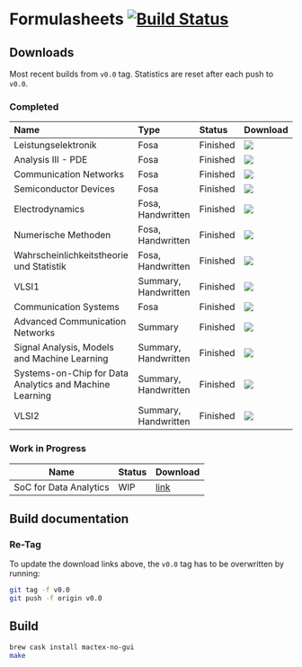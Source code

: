 # Formulasheets [![Build Status](https://travis-ci.org/noah95/formulasheets.svg?branch=master)](https://travis-ci.org/noah95/formulasheets)

## Downloads
Most recent builds from `v0.0` tag. Statistics are reset after each push to `v0.0`.

### Completed

| Name                                                    | Type                 | Status   | Download                    |
|:--------------------------------------------------------|:---------------------|:---------|:----------------------------|
| Leistungselektronik                                     | Fosa                 | Finished | [![][le-badge]][le]         |
| Analysis III - PDE                                      | Fosa                 | Finished | [![][an3-badge]][an3]       |
| Communication Networks                                  | Fosa                 | Finished | [![][comnet-badge]][comnet] |
| Semiconductor Devices                                   | Fosa                 | Finished | [![][semi-badge]][semi]     |
| Electrodynamics                                         | Fosa, Handwritten    | Finished | [![][em-badge]][em]         |
| Numerische Methoden                                     | Fosa, Handwritten    | Finished | [![][num-badge]][num]       |
| Wahrscheinlichkeitstheorie und Statistik                | Fosa, Handwritten    | Finished | [![][wus-badge]][wus]       |
| VLSI1                                                   | Summary, Handwritten | Finished | [![][vlsi1-badge]][vlsi1]   |
| Communication Systems                                   | Fosa                 | Finished | [![][comsys-badge]][comsys] |
| Advanced Communication Networks                         | Summary              | Finished | [![][advnet-badge]][advnet] |
| Signal Analysis, Models and Machine Learning            | Summary, Handwritten | Finished | [![][sml-badge]][sml]       |
| Systems-on-Chip for Data Analytics and Machine Learning | Summary, Handwritten | Finished | [![][soc-badge]][soc]       |
| VLSI2                                                   | Summary, Handwritten | Finished | [![][vlsi2-badge]][vlsi2]   |

[le]: https://github.com/noah95/formulasheets/releases/download/v1.0/leistungselektronik.pdf
[le-badge]: https://img.shields.io/github/downloads/noah95/formulasheets/v1.0/leistungselektronik.pdf.svg
[an3]: https://github.com/noah95/formulasheets/releases/download/v1.0/analysis3pde.pdf
[an3-badge]: https://img.shields.io/github/downloads/noah95/formulasheets/v1.0/analysis3pde.pdf.svg
[comnet]: https://github.com/noah95/formulasheets/releases/download/v2.0.1/ComNet_summary.pdf
[comnet-badge]: https://img.shields.io/github/downloads/noah95/formulasheets/v2.0.1/ComNet_summary.pdf.svg

[semi]: https://github.com/noah95/formulasheets/releases/download/v2.1.1/semiconductordevices.pdf
[semi-badge]: https://img.shields.io/github/downloads/noah95/formulasheets/v2.1.1/semiconductordevices.pdf.svg

[em]: https://github.com/noah95/formulasheets/releases/download/v2.1.2/em_fosa_huetter.pdf
[em-badge]: https://img.shields.io/github/downloads/noah95/formulasheets/v2.1.2/em_fosa_huetter.pdf.svg

[num]: https://github.com/noah95/formulasheets/releases/download/v2.1.2/num_fosa_huetter.pdf
[num-badge]: https://img.shields.io/github/downloads/noah95/formulasheets/v2.1.2/num_fosa_huetter.pdf.svg

[wus]: https://github.com/noah95/formulasheets/releases/download/v2.1.2/wus_fosa_huetter.pdf
[wus-badge]: https://img.shields.io/github/downloads/noah95/formulasheets/v2.1.2/wus_fosa_huetter.pdf.svg

[vlsi1]: https://github.com/noah95/formulasheets/releases/download/v3.0.0/vlsi1_fosa_huetter.pdf
[vlsi1-badge]: https://img.shields.io/github/downloads/noah95/formulasheets/v3.0.0/vlsi1_fosa_huetter.pdf.svg

[comsys]: https://github.com/noah95/formulasheets/releases/download/v3.0.0/comsys_fosa_huetter.pdf
[comsys-badge]: https://img.shields.io/github/downloads/noah95/formulasheets/v3.0.0/comsys_fosa_huetter.pdf.svg

[advnet]: https://github.com/noah95/formulasheets/releases/download/v3.1.0/advnet_fosa_huetter.pdf
[advnet-badge]: https://img.shields.io/github/downloads/noah95/formulasheets/v3.1.0/advnet_fosa_huetter.pdf.svg

[sml]: https://github.com/noah95/formulasheets/releases/download/v3.1.1/sml_summary_huetter.pdf
[sml-badge]: https://img.shields.io/github/downloads/noah95/formulasheets/v3.1.1/sml_summary_huetter.pdf.svg

[soc]: https://github.com/noah95/formulasheets/releases/download/v4.0.0/soc_summary_huetter.pdf
[soc-badge]: https://img.shields.io/github/downloads/noah95/formulasheets/v4.0.0/soc_summary_huetter.pdf.svg

[vlsi2]: https://github.com/noah95/formulasheets/releases/download/v4.0.0/vlsi2_summary_huetter.pdf
[vlsi2-badge]: https://img.shields.io/github/downloads/noah95/formulasheets/v4.0.0/vlsi2_summary_huetter.pdf.svg


### Work in Progress
| Name          | Status | Download      |
| ------------- |--------|---------------|
| SoC for Data Analytics | WIP  | [link][socdaml] |

[socdaml]: https://github.com/noah95/formulasheets/raw/build/SoC%20for%20Data%20Analytics%20and%20Machine%20Learning/soc_for_da_ml_huetter.pdf

## Build documentation

### Re-Tag
To update the download links above, the `v0.0` tag has to be overwritten by running:

```bash
git tag -f v0.0
git push -f origin v0.0
```

## Build
```bash
brew cask install mactex-no-gui
make
```